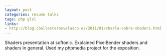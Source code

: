 ```yaml
---
layout: post
categories: resume talks
tags: php glsl
links:
- http://blog.cballesterosvelasco.es/2011/01/charla-sobre-shaders.html
---
```


Shaders presentation at softonic. Explained PixelBender shaders and shaders in general. Used my phpmedia project for the exposition.

